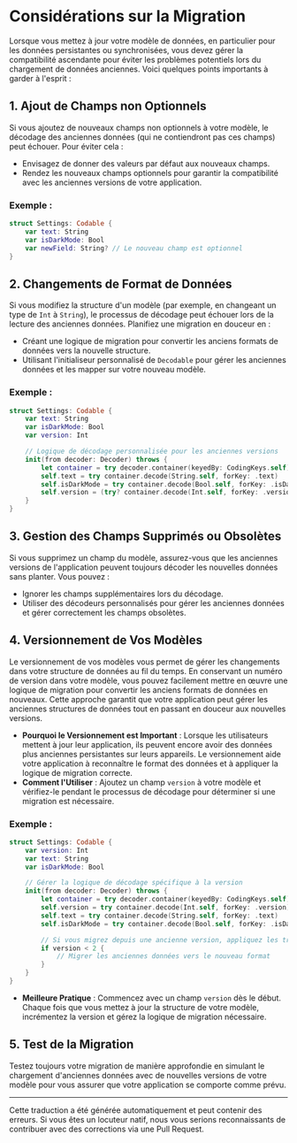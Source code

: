# Considérations sur la Migration

Lorsque vous mettez à jour votre modèle de données, en particulier pour les données persistantes ou synchronisées, vous devez gérer la compatibilité ascendante pour éviter les problèmes potentiels lors du chargement de données anciennes. Voici quelques points importants à garder à l'esprit :

## 1. Ajout de Champs non Optionnels
Si vous ajoutez de nouveaux champs non optionnels à votre modèle, le décodage des anciennes données (qui ne contiendront pas ces champs) peut échouer. Pour éviter cela :
- Envisagez de donner des valeurs par défaut aux nouveaux champs.
- Rendez les nouveaux champs optionnels pour garantir la compatibilité avec les anciennes versions de votre application.

### Exemple :
```swift
struct Settings: Codable {
    var text: String
    var isDarkMode: Bool
    var newField: String? // Le nouveau champ est optionnel
}
```

## 2. Changements de Format de Données
Si vous modifiez la structure d'un modèle (par exemple, en changeant un type de `Int` à `String`), le processus de décodage peut échouer lors de la lecture des anciennes données. Planifiez une migration en douceur en :
- Créant une logique de migration pour convertir les anciens formats de données vers la nouvelle structure.
- Utilisant l'initialiseur personnalisé de `Decodable` pour gérer les anciennes données et les mapper sur votre nouveau modèle.

### Exemple :
```swift
struct Settings: Codable {
    var text: String
    var isDarkMode: Bool
    var version: Int

    // Logique de décodage personnalisée pour les anciennes versions
    init(from decoder: Decoder) throws {
        let container = try decoder.container(keyedBy: CodingKeys.self)
        self.text = try container.decode(String.self, forKey: .text)
        self.isDarkMode = try container.decode(Bool.self, forKey: .isDarkMode)
        self.version = (try? container.decode(Int.self, forKey: .version)) ?? 1 // Valeur par défaut pour les anciennes données
    }
}
```

## 3. Gestion des Champs Supprimés ou Obsolètes
Si vous supprimez un champ du modèle, assurez-vous que les anciennes versions de l'application peuvent toujours décoder les nouvelles données sans planter. Vous pouvez :
- Ignorer les champs supplémentaires lors du décodage.
- Utiliser des décodeurs personnalisés pour gérer les anciennes données et gérer correctement les champs obsolètes.

## 4. Versionnement de Vos Modèles

Le versionnement de vos modèles vous permet de gérer les changements dans votre structure de données au fil du temps. En conservant un numéro de version dans votre modèle, vous pouvez facilement mettre en œuvre une logique de migration pour convertir les anciens formats de données en nouveaux. Cette approche garantit que votre application peut gérer les anciennes structures de données tout en passant en douceur aux nouvelles versions.

- **Pourquoi le Versionnement est Important** : Lorsque les utilisateurs mettent à jour leur application, ils peuvent encore avoir des données plus anciennes persistantes sur leurs appareils. Le versionnement aide votre application à reconnaître le format des données et à appliquer la logique de migration correcte.
- **Comment l'Utiliser** : Ajoutez un champ `version` à votre modèle et vérifiez-le pendant le processus de décodage pour déterminer si une migration est nécessaire.

### Exemple :
```swift
struct Settings: Codable {
    var version: Int
    var text: String
    var isDarkMode: Bool

    // Gérer la logique de décodage spécifique à la version
    init(from decoder: Decoder) throws {
        let container = try decoder.container(keyedBy: CodingKeys.self)
        self.version = try container.decode(Int.self, forKey: .version)
        self.text = try container.decode(String.self, forKey: .text)
        self.isDarkMode = try container.decode(Bool.self, forKey: .isDarkMode)

        // Si vous migrez depuis une ancienne version, appliquez les transformations nécessaires ici
        if version < 2 {
            // Migrer les anciennes données vers le nouveau format
        }
    }
}
```

- **Meilleure Pratique** : Commencez avec un champ `version` dès le début. Chaque fois que vous mettez à jour la structure de votre modèle, incrémentez la version et gérez la logique de migration nécessaire.

## 5. Test de la Migration
Testez toujours votre migration de manière approfondie en simulant le chargement d'anciennes données avec de nouvelles versions de votre modèle pour vous assurer que votre application se comporte comme prévu.

---
Cette traduction a été générée automatiquement et peut contenir des erreurs. Si vous êtes un locuteur natif, nous vous serions reconnaissants de contribuer avec des corrections via une Pull Request.
